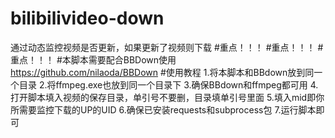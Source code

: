 # bilibilivideo-down
通过动态监控视频是否更新，如果更新了视频则下载
#重点！！！
#重点！！！
#重点！！！
#本脚本需要配合BBDown使用
https://github.com/nilaoda/BBDown
#使用教程
1.将本脚本和BBdown放到同一个目录
2.将ffmpeg.exe也放到同一个目录下
3.确保BBdown和ffmpeg都可用
4.打开脚本填入视频的保存目录，单引号不要删，目录填单引号里面
5.填入mid即你所需要监控下载的UP的UID
6.确保已安装requests和subprocess包
7.运行脚本即可
